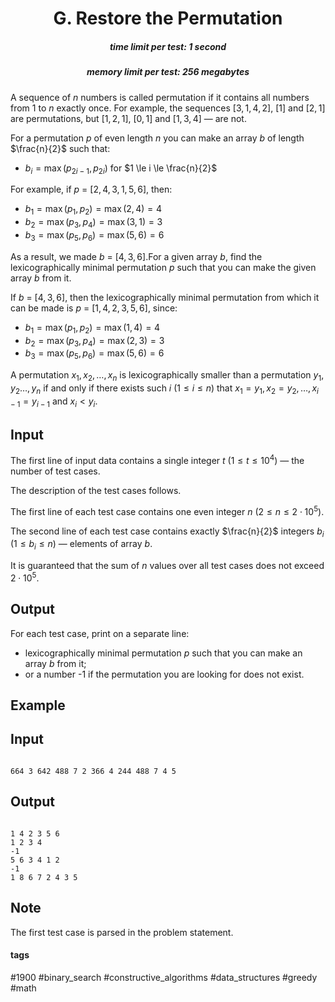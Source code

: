 <h1 style='text-align: center;'> G. Restore the Permutation</h1>

<h5 style='text-align: center;'>time limit per test: 1 second</h5>
<h5 style='text-align: center;'>memory limit per test: 256 megabytes</h5>

A sequence of $n$ numbers is called permutation if it contains all numbers from $1$ to $n$ exactly once. For example, the sequences [$3, 1, 4, 2$], [$1$] and [$2,1$] are permutations, but [$1,2,1$], [$0,1$] and [$1,3,4$] — are not.

For a permutation $p$ of even length $n$ you can make an array $b$ of length $\frac{n}{2}$ such that: 

* $b_i = \max(p_{2i - 1}, p_{2i})$ for $1 \le i \le \frac{n}{2}$

For example, if $p$ = [$2, 4, 3, 1, 5, 6$], then: 

* $b_1 = \max(p_1, p_2) = \max(2, 4) = 4$
* $b_2 = \max(p_3, p_4) = \max(3,1)=3$
* $b_3 = \max(p_5, p_6) = \max(5,6) = 6$

 As a result, we made $b$ = $[4, 3, 6]$.For a given array $b$, find the lexicographically minimal permutation $p$ such that you can make the given array $b$ from it.

If $b$ = [$4,3,6$], then the lexicographically minimal permutation from which it can be made is $p$ = [$1,4,2,3,5,6$], since: 

* $b_1 = \max(p_1, p_2) = \max(1, 4) = 4$
* $b_2 = \max(p_3, p_4) = \max(2, 3) = 3$
* $b_3 = \max(p_5, p_6) = \max(5, 6) = 6$

A permutation $x_1, x_2, \dots, x_n$ is lexicographically smaller than a permutation $y_1, y_2 \dots, y_n$ if and only if there exists such $i$ ($1 \le i \le n$) that $x_1=y_1, x_2=y_2, \dots, x_{i-1}=y_{i-1}$ and $x_i<y_i$.

## Input

The first line of input data contains a single integer $t$ ($1 \le t \le 10^4$) — the number of test cases.

The description of the test cases follows.

The first line of each test case contains one even integer $n$ ($2 \le n \le 2 \cdot 10^5$).

The second line of each test case contains exactly $\frac{n}{2}$ integers $b_i$ ($1 \le b_i \le n$) — elements of array $b$.

It is guaranteed that the sum of $n$ values over all test cases does not exceed $2 \cdot 10^5$.

## Output

For each test case, print on a separate line: 

* lexicographically minimal permutation $p$ such that you can make an array $b$ from it;
* or a number -1 if the permutation you are looking for does not exist.
## Example

## Input


```

664 3 642 488 7 2 366 4 244 488 7 4 5
```
## Output


```

1 4 2 3 5 6 
1 2 3 4 
-1
5 6 3 4 1 2 
-1
1 8 6 7 2 4 3 5 

```
## Note

The first test case is parsed in the problem statement.



#### tags 

#1900 #binary_search #constructive_algorithms #data_structures #greedy #math 